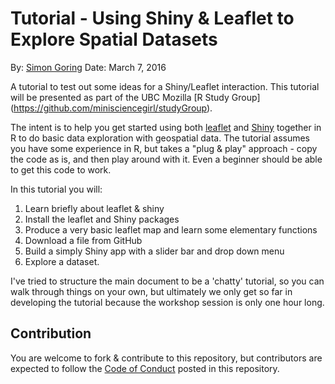 # Tutorial - Using Shiny & Leaflet to Explore Spatial Datasets

By: [Simon Goring](http://github.com/SimonGoring)
Date: March 7, 2016

A tutorial to test out some ideas for a Shiny/Leaflet interaction.  This tutorial will be presented as part of the UBC Mozilla [R Study Group] (https://github.com/minisciencegirl/studyGroup).

The intent is to help you get started using both [leaflet](https://rstudio.github.io/leaflet/) and [Shiny](http://shiny.rstudio.com/) together in R to do basic data exploration with geospatial data.  The tutorial assumes you have some experience in R, but takes a "plug & play" approach - copy the code as is, and then play around with it.  Even a beginner should be able to get this code to work.

In this tutorial you will:

1. Learn briefly about leaflet & shiny
2. Install the leaflet and Shiny packages
3. Produce a very basic leaflet map and learn some elementary functions
4. Download a file from GitHub
5. Build a simply Shiny app with a slider bar and drop down menu
6. Explore a dataset.

I've tried to structure the main document to be a 'chatty' tutorial, so you can walk through things on your own, but ultimately we only get so far in developing the tutorial because the workshop session is only one hour long.

## Contribution

You are welcome to fork & contribute to this repository, but contributors are expected to follow the [Code of Conduct](http://github.com/SimonGoring/ShinyLeaflet-tutorial/code_of_conduct.md) posted in this repository.

